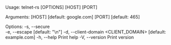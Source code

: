 Usage: telnet-rs [OPTIONS] [HOST] [PORT]

Arguments:
  [HOST]  [default: google.com]
  [PORT]  [default: 465]

Options:
  -s, --secure                         
  -e, --escape <ESCAPE>                [default: "\n"]
  -d, --client-domain <CLIENT_DOMAIN>  [default: example.com]
  -h, --help                           Print help
  -V, --version                        Print version